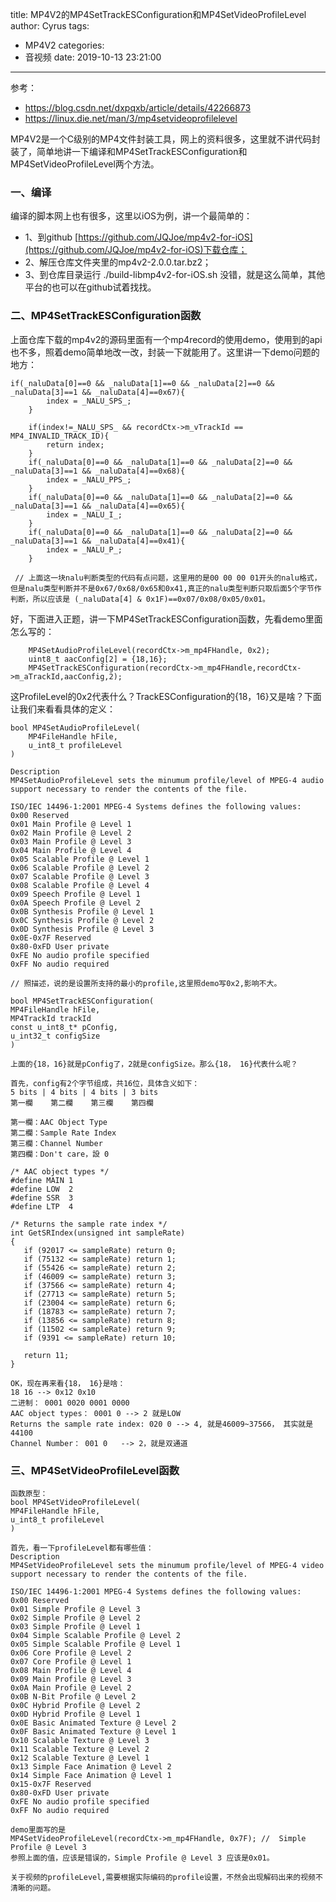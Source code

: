 title: MP4V2的MP4SetTrackESConfiguration和MP4SetVideoProfileLevel
author: Cyrus
tags:
  - MP4V2
categories:
  - 音视频
date: 2019-10-13 23:21:00
---
参考：
* https://blog.csdn.net/dxpqxb/article/details/42266873
* https://linux.die.net/man/3/mp4setvideoprofilelevel

MP4V2是一个C级别的MP4文件封装工具，网上的资料很多，这里就不讲代码封装了，简单地讲一下编译和MP4SetTrackESConfiguration和MP4SetVideoProfileLevel两个方法。

### 一、编译
编译的脚本网上也有很多，这里以iOS为例，讲一个最简单的：
* 1、到github [https://github.com/JQJoe/mp4v2-for-iOS](https://github.com/JQJoe/mp4v2-for-iOS)下载仓库；
* 2、解压仓库文件夹里的mp4v2-2.0.0.tar.bz2；
* 3、到仓库目录运行 ./build-libmp4v2-for-iOS.sh
没错，就是这么简单，其他平台的也可以在github试着找找。

### 二、MP4SetTrackESConfiguration函数
上面仓库下载的mp4v2的源码里面有一个mp4record的使用demo，使用到的api也不多，照着demo简单地改一改，封装一下就能用了。这里讲一下demo问题的地方：
~~~
if(_naluData[0]==0 && _naluData[1]==0 && _naluData[2]==0 && _naluData[3]==1 && _naluData[4]==0x67){
        index = _NALU_SPS_;
    }
    
    if(index!=_NALU_SPS_ && recordCtx->m_vTrackId == MP4_INVALID_TRACK_ID){
        return index;
    }
    if(_naluData[0]==0 && _naluData[1]==0 && _naluData[2]==0 && _naluData[3]==1 && _naluData[4]==0x68){
        index = _NALU_PPS_;
    }
    if(_naluData[0]==0 && _naluData[1]==0 && _naluData[2]==0 && _naluData[3]==1 && _naluData[4]==0x65){
        index = _NALU_I_;
    }
    if(_naluData[0]==0 && _naluData[1]==0 && _naluData[2]==0 && _naluData[3]==1 && _naluData[4]==0x41){
        index = _NALU_P_;
    }
    
 // 上面这一块nalu判断类型的代码有点问题，这里用的是00 00 00 01开头的nalu格式，但是nalu类型判断并不是0x67/0x68/0x65和0x41,真正的nalu类型判断只取后面5个字节作判断，所以应该是 (_naluData[4] & 0x1F)==0x07/0x08/0x05/0x01。
~~~

好，下面进入正题，讲一下MP4SetTrackESConfiguration函数，先看demo里面怎么写的：
~~~
    MP4SetAudioProfileLevel(recordCtx->m_mp4FHandle, 0x2);
    uint8_t aacConfig[2] = {18,16};
    MP4SetTrackESConfiguration(recordCtx->m_mp4FHandle,recordCtx->m_aTrackId,aacConfig,2);
~~~

这ProfileLevel的0x2代表什么？TrackESConfiguration的{18，16}又是啥？下面让我们来看看具体的定义：
~~~
bool MP4SetAudioProfileLevel(
	MP4FileHandle hFile,
	u_int8_t profileLevel
)

Description
MP4SetAudioProfileLevel sets the minumum profile/level of MPEG-4 audio support necessary to render the contents of the file.

ISO/IEC 14496-1:2001 MPEG-4 Systems defines the following values:
0x00 Reserved
0x01 Main Profile @ Level 1
0x02 Main Profile @ Level 2
0x03 Main Profile @ Level 3
0x04 Main Profile @ Level 4
0x05 Scalable Profile @ Level 1
0x06 Scalable Profile @ Level 2
0x07 Scalable Profile @ Level 3
0x08 Scalable Profile @ Level 4
0x09 Speech Profile @ Level 1
0x0A Speech Profile @ Level 2
0x0B Synthesis Profile @ Level 1
0x0C Synthesis Profile @ Level 2
0x0D Synthesis Profile @ Level 3
0x0E-0x7F Reserved
0x80-0xFD User private
0xFE No audio profile specified
0xFF No audio required

// 照描述，说的是设置所支持的最小的profile,这里照demo写0x2,影响不大。
~~~

~~~
bool MP4SetTrackESConfiguration(
MP4FileHandle hFile,
MP4TrackId trackId
const u_int8_t* pConfig,
u_int32_t configSize
)

上面的{18，16}就是pConfig了，2就是configSize。那么{18， 16}代表什么呢？

首先，config有2个字节组成，共16位，具体含义如下：
5 bits | 4 bits | 4 bits | 3 bits
第一欄    第二欄    第三欄    第四欄

第一欄：AAC Object Type
第二欄：Sample Rate Index
第三欄：Channel Number
第四欄：Don't care，設 0

/* AAC object types */
#define MAIN 1
#define LOW  2
#define SSR  3
#define LTP  4

/* Returns the sample rate index */
int GetSRIndex(unsigned int sampleRate)
{
   if (92017 <= sampleRate) return 0;
   if (75132 <= sampleRate) return 1;
   if (55426 <= sampleRate) return 2;
   if (46009 <= sampleRate) return 3;
   if (37566 <= sampleRate) return 4;
   if (27713 <= sampleRate) return 5;
   if (23004 <= sampleRate) return 6;
   if (18783 <= sampleRate) return 7;
   if (13856 <= sampleRate) return 8;
   if (11502 <= sampleRate) return 9;
   if (9391 <= sampleRate) return 10;

   return 11;
}

OK，现在再来看{18， 16}是啥：
18 16 --> 0x12 0x10
二进制： 0001 0020 0001 0000
AAC object types： 0001 0 --> 2 就是LOW
Returns the sample rate index: 020 0 --> 4, 就是46009~37566， 其实就是44100
Channel Number： 001 0	--> 2，就是双通道
~~~

### 三、MP4SetVideoProfileLevel函数
~~~
函数原型：
bool MP4SetVideoProfileLevel(
MP4FileHandle hFile,
u_int8_t profileLevel
)

首先，看一下profileLevel都有哪些值：
Description
MP4SetVideoProfileLevel sets the minumum profile/level of MPEG-4 video support necessary to render the contents of the file.

ISO/IEC 14496-1:2001 MPEG-4 Systems defines the following values:
0x00 Reserved
0x01 Simple Profile @ Level 3
0x02 Simple Profile @ Level 2
0x03 Simple Profile @ Level 1
0x04 Simple Scalable Profile @ Level 2
0x05 Simple Scalable Profile @ Level 1
0x06 Core Profile @ Level 2
0x07 Core Profile @ Level 1
0x08 Main Profile @ Level 4
0x09 Main Profile @ Level 3
0x0A Main Profile @ Level 2
0x0B N-Bit Profile @ Level 2
0x0C Hybrid Profile @ Level 2
0x0D Hybrid Profile @ Level 1
0x0E Basic Animated Texture @ Level 2
0x0F Basic Animated Texture @ Level 1
0x10 Scalable Texture @ Level 3
0x11 Scalable Texture @ Level 2
0x12 Scalable Texture @ Level 1
0x13 Simple Face Animation @ Level 2
0x14 Simple Face Animation @ Level 1
0x15-0x7F Reserved
0x80-0xFD User private
0xFE No audio profile specified
0xFF No audio required

demo里面写的是
MP4SetVideoProfileLevel(recordCtx->m_mp4FHandle, 0x7F); //  Simple Profile @ Level 3
参照上面的值，应该是错误的，Simple Profile @ Level 3 应该是0x01。

关于视频的profileLevel,需要根据实际编码的profile设置，不然会出现解码出来的视频不清晰的问题。
~~~